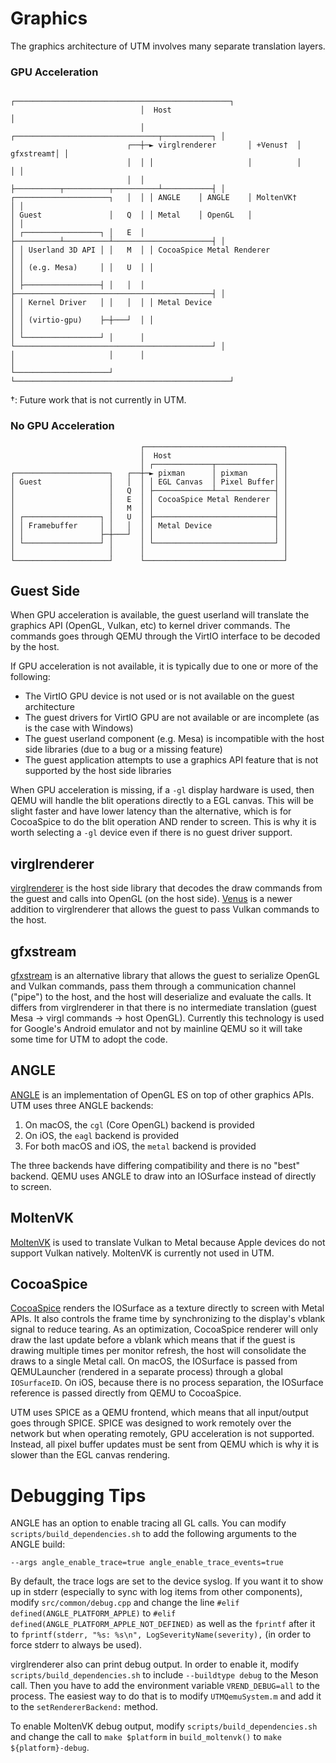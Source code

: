 # Graphics

The graphics architecture of UTM involves many separate translation layers.

### GPU Acceleration
```
                             ┌────────────────────────────────────────────────┐
                             │  Host                                          │
                             │ ┌────────────────────────────────┬───────────┐ │
                          ┌──┼─► virglrenderer       │ +Venus†  │ gfxstream†│ │
                          │  │ │                     │          │           │ │
                          │  │ ├──────────┬──────────┬──────────┴───────────┤ │
┌─────────────────────┐   │  │ │ ANGLE    │ ANGLE    │ MoltenVK†            │ │
│ Guest               │   Q  │ │ Metal    │ OpenGL   │                      │ │
│ ┌─────────────────┐ │   E  │ ├──────────┴──────────┴──────────────────────┤ │
│ │ Userland 3D API │ │   M  │ │ CocoaSpice Metal Renderer                  │ │
│ │ (e.g. Mesa)     │ │   U  │ │                                            │ │
│ ├─────────────────┤ │   │  │ ├────────────────────────────────────────────┤ │
│ │ Kernel Driver   │ │   │  │ │ Metal Device                               │ │
│ │ (virtio-gpu)    ├─┼───┘  │ │                                            │ │
│ └─────────────────┘ │      │ └────────────────────────────────────────────┘ │
│                     │      │                                                │
└─────────────────────┘      └────────────────────────────────────────────────┘
```

†: Future work that is not currently in UTM.

### No GPU Acceleration
```
                             ┌───────────────────────────────┐
                             │  Host                         │
                             │ ┌─────────────┬─────────────┐ │
┌─────────────────────┐   ┌──┼─► pixman      │ pixman      │ │
│ Guest               │   │  │ │ EGL Canvas  │ Pixel Buffer│ │
│                     │   Q  │ ├─────────────┴─────────────┤ │
│                     │   E  │ │ CocoaSpice Metal Renderer │ │
│                     │   M  │ │                           │ │
│ ┌─────────────────┐ │   U  │ ├───────────────────────────┤ │
│ │ Framebuffer     │ │   │  │ │ Metal Device              │ │
│ │                 ├─┼───┘  │ │                           │ │
│ └─────────────────┘ │      │ └───────────────────────────┘ │
│                     │      │                               │
└─────────────────────┘      └───────────────────────────────┘
```

## Guest Side

When GPU acceleration is available, the guest userland will translate the graphics API (OpenGL, Vulkan, etc) to kernel driver commands. The commands goes through QEMU through the VirtIO interface to be decoded by the host.

If GPU acceleration is not available, it is typically due to one or more of the following:
* The VirtIO GPU device is not used or is not available on the guest architecture
* The guest drivers for VirtIO GPU are not available or are incomplete (as is the case with Windows)
* The guest userland component (e.g. Mesa) is incompatible with the host side libraries (due to a bug or a missing feature)
* The guest application attempts to use a graphics API feature that is not supported by the host side libraries

When GPU acceleration is missing, if a `-gl` display hardware is used, then QEMU will handle the blit operations directly to a EGL canvas. This will be slight faster and have lower latency than the alternative, which is for CocoaSpice to do the blit operation AND render to screen. This is why it is worth selecting a `-gl` device even if there is no guest driver support.

## virglrenderer

[virglrenderer][1] is the host side library that decodes the draw commands from the guest and calls into OpenGL (on the host side). [Venus][2] is a newer addition to virglrenderer that allows the guest to pass Vulkan commands to the host.

## gfxstream

[gfxstream][3] is an alternative library that allows the guest to serialize OpenGL and Vulkan commands, pass them through a communication channel ("pipe") to the host, and the host will deserialize and evaluate the calls. It differs from virglrenderer in that there is no intermediate translation (guest Mesa -> virgl commands -> host OpenGL). Currently this technology is used for Google's Android emulator and not by mainline QEMU so it will take some time for UTM to adopt the code.

## ANGLE

[ANGLE][4] is an implementation of OpenGL ES on top of other graphics APIs. UTM uses three ANGLE backends:
1. On macOS, the `cgl` (Core OpenGL) backend is provided
2. On iOS, the `eagl` backend is provided
3. For both macOS and iOS, the `metal` backend is provided

The three backends have differing compatibility and there is no "best" backend. QEMU uses ANGLE to draw into an IOSurface instead of directly to screen.

## MoltenVK

[MoltenVK][5] is used to translate Vulkan to Metal because Apple devices do not support Vulkan natively. MoltenVK is currently not used in UTM.

## CocoaSpice

[CocoaSpice][6] renders the IOSurface as a texture directly to screen with Metal APIs. It also controls the frame time by synchronizing to the display's vblank signal to reduce tearing. As an optimization, CocoaSpice renderer will only draw the last update before a vblank which means that if the guest is drawing multiple times per monitor refresh, the host will consolidate the draws to a single Metal call. On macOS, the IOSurface is passed from QEMULauncher (rendered in a separate process) through a global `IOSurfaceID`. On iOS, because there is no process separation, the IOSurface reference is passed directly from QEMU to CocoaSpice.

UTM uses SPICE as a QEMU frontend, which means that all input/output goes through SPICE. SPICE was designed to work remotely over the network but when operating remotely, GPU acceleration is not supported. Instead, all pixel buffer updates must be sent from QEMU which is why it is slower than the EGL canvas rendering.

# Debugging Tips

ANGLE has an option to enable tracing all GL calls. You can modify `scripts/build_dependencies.sh` to add the following arguments to the ANGLE build:
```
--args angle_enable_trace=true angle_enable_trace_events=true
```
By default, the trace logs are set to the device syslog. If you want it to show up in stderr (especially to sync with log items from other components), modify `src/common/debug.cpp` and change the line `#elif defined(ANGLE_PLATFORM_APPLE)` to `#elif defined(ANGLE_PLATFORM_APPLE_NOT_DEFINED)` as well as the `fprintf` after it to `fprintf(stderr, "%s: %s\n", LogSeverityName(severity),` (in order to force stderr to always be used).

virglrenderer also can print debug output. In order to enable it, modify `scripts/build_dependencies.sh` to include `--buildtype debug` to the Meson call. Then you have to add the environment variable `VREND_DEBUG=all` to the process. The easiest way to do that is to modify `UTMQemuSystem.m` and add it to the `setRendererBackend:` method.

To enable MoltenVK debug output, modify `scripts/build_dependencies.sh` and change the call to `make $platform` in `build_moltenvk()` to `make ${platform}-debug`.

[1]: https://gitlab.freedesktop.org/virgl/virglrenderer
[2]: https://www.collabora.com/news-and-blog/blog/2021/11/26/venus-on-qemu-enabling-new-virtual-vulkan-driver/
[3]: https://android.googlesource.com/device/generic/vulkan-cereal/
[4]: https://chromium.googlesource.com/angle/angle
[5]: https://github.com/KhronosGroup/MoltenVK
[6]: https://github.com/utmapp/CocoaSpice